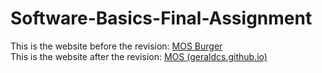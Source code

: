 # Software-Basics-Final-Assignment
 This is the website before the revision: [MOS Burger](https://web.archive.org/web/20220521124504/http://mosburger.com.sg/home.php) <br>
 This is the website after the revision: [MOS (geraldcs.github.io)](https://geraldcs.github.io/Software-Basics-Final-Assignment/)
